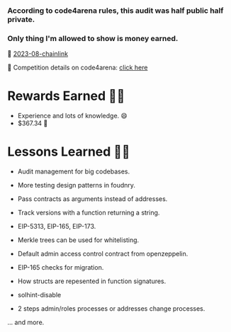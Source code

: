 ### According to code4arena rules, this audit was half public half private.

### Only thing I'm allowed to show is money earned.

🔗 [2023-08-chainlink](https://github.com/code-423n4/2023-08-chainlink)

🔗 Competition details on code4arena: [click here](https://code4rena.com/audits/2023-08-chainlink-staking-v02#top)

# Rewards Earned 💸🧠

- Experience and lots of knowledge. 😄
- $367.34 💸

# Lessons Learned 🧑‍💻

- Audit management for big codebases.

- More testing design patterns in foudnry.

- Pass contracts as arguments instead of addresses.

- Track versions with a function returning a string.

- EIP-5313, EIP-165, EIP-173.

- Merkle trees can be used for whitelisting.

- Default admin access control contract from openzeppelin.

- EIP-165 checks for migration.

- How structs are repesented in function signatures.

- solhint-disable

- 2 steps admin/roles processes or addresses change processes.

... and more.
